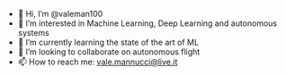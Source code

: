 - 👋 Hi, I’m @valeman100
- 👀 I’m interested in Machine Learning, Deep Learning and autonomous systems
- 🌱 I’m currently learning the state of the art of ML
- 💞️ I’m looking to collaborate on autonomous flight
- 📫 How to reach me: vale.mannucci@live.it

<!---
valeman100/valeman100 is a ✨ special ✨ repository because its `README.md` (this file) appears on your GitHub profile.
You can click the Preview link to take a look at your changes.
--->
